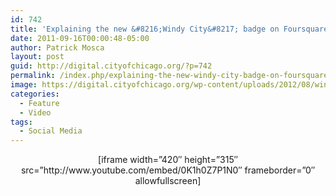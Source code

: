 ```yaml
---
id: 742
title: 'Explaining the new &#8216;Windy City&#8217; badge on Foursquare'
date: 2011-09-16T00:00:48-05:00
author: Patrick Mosca
layout: post
guid: http://digital.cityofchicago.org/?p=742
permalink: /index.php/explaining-the-new-windy-city-badge-on-foursquare/
image: https://digital.cityofchicago.org/wp-content/uploads/2012/08/windy-city-badge-thumb.jpg
categories:
  - Feature
  - Video
tags:
  - Social Media
---
```

<p style="text-align: center;">
  [iframe width=&#8221;420&#8243; height=&#8221;315&#8243; src=&#8221;http://www.youtube.com/embed/0K1h0Z7P1N0&#8243; frameborder=&#8221;0&#8243; allowfullscreen]
</p>